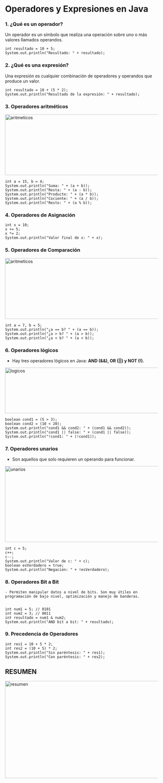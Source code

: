 # Operadores y Expresiones en Java
### 1. ¿Qué es un operador?
Un operador es un símbolo que realiza una operación sobre uno o más valores llamados operandos.
```
int resultado = 10 + 5;
System.out.println("Resultado: " + resultado);
```
### 2. ¿Qué es una expresión?
Una expresión es cualquier combinación de operadores y operandos que produce un valor.
```
int resultado = 10 + (5 * 2);
System.out.println("Resultado de la expresión: " + resultado);
```
### 3. Operadores aritméticos
<image src="https://github.com/aruipal/Java/blob/main/recursos/aritmeticos.png" alt="aritmeticos" width="650" height="200">
  
```
int a = 15, b = 4;
System.out.println("Suma: " + (a + b));
System.out.println("Resta: " + (a - b));
System.out.println("Producto: " + (a * b));
System.out.println("Cociente: " + (a / b));
System.out.println("Resto: " + (a % b));
```
### 4. Operadores de Asignación
```
int x = 10;
x += 5;
x *= 2;
System.out.println("Valor final de x: " + x);
```
### 5. Operadores de Comparación
<image src="https://github.com/aruipal/Java/blob/main/recursos/comparacion.png" alt="aritmeticos" width="650" height="200">
  
```
int a = 7, b = 5;
System.out.println("¿a == b? " + (a == b));
System.out.println("¿a > b? " + (a > b));
System.out.println("¿a < b? " + (a < b));
```
### 6. Operadores lógicos
+ Hay tres operadores lógicos en Java: **AND (&&), OR (||) y NOT (!).**
<image src="https://github.com/aruipal/Java/blob/main/recursos/logico.JPG" alt="logicos" width="650" height="150">

```
boolean cond1 = (5 > 3);
boolean cond2 = (10 < 20);
System.out.println("cond1 && cond2: " + (cond1 && cond2));
System.out.println("cond1 || false: " + (cond1 || false));
System.out.println("!cond1: " + (!cond1));
```
### 7. Operadores unarios
- Son aquellos que solo requieren un operando para funcionar.
<image src="https://github.com/aruipal/Java/blob/main/recursos/unarios.jpg" alt="unarios" width="600" height="250">

```
int c = 5;
c++;
c--;
System.out.println("Valor de c: " + c);
boolean esVerdadero = true;
System.out.println("Negación: " + !esVerdadero);
```
### 8. Operadores Bit a Bit
```
- Permiten manipular datos a nivel de bits. Son muy útiles en programación de bajo nivel, optimización y manejo de banderas.


int num1 = 5; // 0101
int num2 = 3; // 0011
int resultado = num1 & num2;
System.out.println("AND bit a bit: " + resultado);
```
### 9. Precedencia de Operadores
```
int res1 = 10 + 5 * 2;
int res2 = (10 + 5) * 2;
System.out.println("Sin paréntesis: " + res1);
System.out.println("Con paréntesis: " + res2);
```
## RESUMEN
<image src="https://github.com/aruipal/Java/blob/main/recursos/ResumenOperadores.png" alt="resumen" width="630" height="320">
